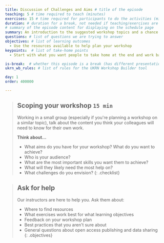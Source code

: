 ```yaml
---
title: Discussion of Challenges and Aims # title of the episode
teaching: 5 # time required to teach (minutes)
exercises: 15 # time required for participants to do the activities (minutes)
duration: # duration for a break, not needed if teaching/exercises are present (minutes)
# summary of the episode content for displaying on the schedule page
summary: An introduction to the suggested workshop topics and a chance to plan your workshop content.
questions: # list of questions we are trying to answer
objectives: # list of learning outcomes
  - Use the resources available to help plan your workshop
keypoints:  # list of take-home points
  - Start with what you want people to take home at the end and work backwards from there!

is-break:  # whether this episode is a break (has different presentation)
ukrn_wb_rules: # list of rules for the UKRN Workshop Builder tool

day: 1
order: 400000

---
```


> ## Scoping your workshop `15 min`
> Working in a small group (especially if you're planning a workshop on a similar topic),
> talk about the content you think your colleagues will need to know for their own work.
>
> **Think about...**
> - What aims do you have for your workshop? What do you want to achieve?
> - Who is your audience?
> - What are the most important skills you want them to achieve?
> - What will they likely need the most help on?
> - What challenges do you envision?
{: .checklist}


> ## Ask for help
> Our instructors are here to help you. Ask them about:
> - Where to find resources
> - What exercises work best for what learning objectives
> - Feedback on your workshop plan
> - Best practices that you aren't sure about
> - General questions about open access publishing and data sharing
{: .objectives}

